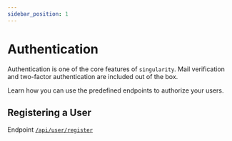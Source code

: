```yaml
---
sidebar_position: 1
---
```


# Authentication

Authentication is one of the core features of `singularity`. 
Mail verification and two-factor authentication are included out of the box.

Learn how you can use the predefined endpoints to authorize your users.

## Registering a User

Endpoint [`/api/user/register`](/redoc#tag/User-Session/operation/register)
